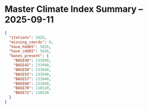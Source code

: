 # Master Climate Index Summary – 2025-09-11

```json
{
  "stations": 5826,
  "missing_coords": 0,
  "have_hdd65": 5826,
  "have_cdd65": 5826,
  "bases_present": {
    "BASE40": 233040,
    "BASE45": 233040,
    "BASE50": 233040,
    "BASE55": 233040,
    "BASE57": 233040,
    "BASE60": 233040,
    "BASE70": 116520,
    "BASE72": 116520
  }
}
```
